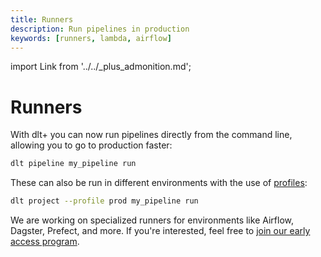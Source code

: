 ```yaml
---
title: Runners
description: Run pipelines in production
keywords: [runners, lambda, airflow]
---
```


import Link from '../../_plus_admonition.md';

<Link/>

# Runners

With dlt+ you can now run pipelines directly from the command line, allowing you to go to production faster:

```sh
dlt pipeline my_pipeline run
```

These can also be run in different environments with the use of [profiles](../core-concepts/profiles.md):

```sh
dlt project --profile prod my_pipeline run
```

We are working on specialized runners for environments like Airflow, Dagster, Prefect, and more. If you're interested, feel free to [join our early access program](https://info.dlthub.com/waiting-list).

